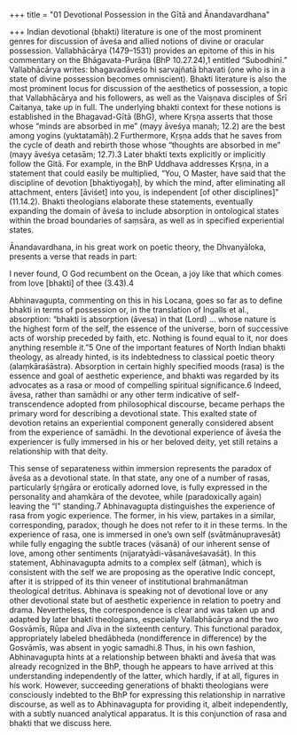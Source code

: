 +++
title = "01 Devotional Possession in the Gītā and Ānandavardhana"

+++
Indian devotional (bhakti) literature is one of the most prominent genres for discussion of āveśa and allied notions of divine or oracular possession. Vallabhācārya (1479–1531) provides an epitome of this in his commentary on the Bhāgavata-Purāṇa (BhP 10.27.24),1 entitled “Subodhinī.” Vallabhācārya writes: bhagavadāveśo hi sarvajñatā bhavati (one who is in a state of divine possession becomes omniscient). Bhakti literature is also the most prominent locus for discussion of the aesthetics of possession, a topic that Vallabhācārya and his followers, as well as the Vaiṣṇava disciples of Śrī Caitanya, take up in full. The underlying bhakti context for these notions is established in the Bhagavad-Gītā (BhG), where Kṛṣṇa asserts that those whose “minds are absorbed in me” (mayy āveśya manaḥ; 12.2) are the best among yogins (yuktatamāḥ).2 Furthermore, Kṛṣṇa adds that he saves from the cycle of death and rebirth those whose “thoughts are absorbed in me” (mayy āveśya cetasām; 12.7).3 Later bhakti texts explicitly or implicitly follow the Gitā. For example, in the BhP Uddhava addresses Kṛṣṇa, in a statement that could easily be multiplied, “You, O Master, have said that the discipline of devotion [bhaktiyogaḥ], by which the mind, after eliminating all attachment, enters [āviśet] into you, is independent [of other disciplines]” (11.14.2). Bhakti theologians elaborate these statements, eventually expanding the domain of āveśa to include absorption in ontological states within the broad boundaries of saṃsāra, as well as in specified experiential states.

Ānandavardhana, in his great work on poetic theory, the Dhvanyāloka, presents a verse that reads in part:

I never found, O God recumbent on the Ocean, a joy like that which comes from love [bhakti] of thee (3.43).4

Abhinavagupta, commenting on this in his Locana, goes so far as to define bhakti in terms of possession or, in the translation of Ingalls et al., absorption: “bhakti is absorption (āvesa) in that (Lord) … whose nature is the highest form of the self, the essence of the universe, born of successive acts of worship preceded by faith, etc. Nothing is found equal to it, nor does anything resemble it.”5 One of the important features of North Indian bhakti theology, as already hinted, is its indebtedness to classical poetic theory (alaṃkāraśāstra). Absorption in certain highly specified moods (rasa) is the essence and goal of aesthetic experience, and bhakti was regarded by its advocates as a rasa or mood of compelling spiritual significance.6 Indeed, āvesa, rather than samādhi or any other term indicative of self-transcendence adopted from philosophical discourse, became perhaps the primary word for describing a devotional state. This exalted state of devotion retains an experiential component generally considered absent from the experience of samādhi. In the devotional experience of āveśa the experiencer is fully immersed in his or her beloved deity, yet still retains a relationship with that deity.

This sense of separateness within immersion represents the paradox of āveśa as a devotional state. In that state, any one of a number of rasas, particularly śṛṅgāra or erotically adorned love, is fully expressed in the personality and ahaṃkāra of the devotee, while (paradoxically again) leaving the “I” standing.7 Abhinavagupta distinguishes the experience of rasa from yogic experience. The former, in his view, partakes in a similar, corresponding, paradox, though he does not refer to it in these terms. In the experience of rasa, one is immersed in one’s own self (svātmānupravesāt) while fully engaging the subtle traces (vāsanā) of our inherent sense of love, among other sentiments (nijaratyādi-vāsanāveśavaśāt). In this statement, Abhinavagupta admits to a complex self (ātman), which is consistent with the self we are proposing as the operative Indic concept, after it is stripped of its thin veneer of institutional brahmanātman theological detritus. Abhinava is speaking not of devotional love or any other devotional state but of aesthetic experience in relation to poetry and drama. Nevertheless, the correspondence is clear and was taken up and adapted by later bhakti theologians, especially Vallabhācārya and the two Gosvāmīs, Rūpa and Jīva in the sixteenth century. This functional paradox, appropriately labeled bhedābheda (nondifference in difference) by the Gosvāmīs, was absent in yogic samadhi.8 Thus, in his own fashion, Abhinavagupta hints at a relationship between bhakti and āveśa that was already recognized in the BhP, though he appears to have arrived at this understanding independently of the latter, which hardly, if at all, figures in his work. However, succeeding generations of bhakti theologians were consciously indebted to the BhP for expressing this relationship in narrative discourse, as well as to Abhinavagupta for providing it, albeit independently, with a subtly nuanced analytical apparatus. It is this conjunction of rasa and bhakti that we discuss here.
